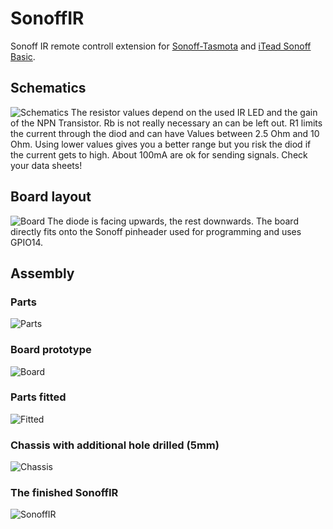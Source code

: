 # SonoffIR
Sonoff IR remote controll extension for [Sonoff-Tasmota](https://github.com/arendst/Sonoff-Tasmota "Sonoff-Tasmota") and [iTead Sonoff Basic](http://sonoff.itead.cc/en/products/sonoff/sonoff-basic).
## Schematics
![Schematics](https://raw.githubusercontent.com/altelch/SonoffIR/master/SonoffIR-Schematics.png)
The resistor values depend on the used IR LED and the gain of the NPN Transistor. Rb is not really necessary an can be left out. R1 limits the current through the diod and can have Values between 2.5 Ohm and 10 Ohm. Using lower values gives you a better range but you risk the diod if the current gets to high. About 100mA are ok for sending signals. Check your data sheets!
## Board layout
![Board](https://raw.githubusercontent.com/altelch/SonoffIR/master/SonoffIR-Board.png)
The diode is facing upwards, the rest downwards. The board directly fits onto the Sonoff pinheader used for programming and uses GPIO14.
## Assembly
### Parts
![Parts](https://raw.githubusercontent.com/altelch/SonoffIR/master/SonoffIR-parts.jpg)
### Board prototype
![Board](https://raw.githubusercontent.com/altelch/SonoffIR/master/SonoffIR-board.jpg)
### Parts fitted
![Fitted](https://raw.githubusercontent.com/altelch/SonoffIR/master/SonoffIR-fitted.jpg)
### Chassis with additional hole drilled (5mm)
![Chassis](https://raw.githubusercontent.com/altelch/SonoffIR/master/SonoffIR-chassis.jpg)
### The finished SonoffIR
![SonoffIR](https://raw.githubusercontent.com/altelch/SonoffIR/master/SonoffIR.jpg)
